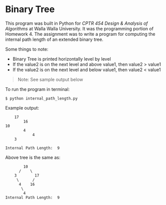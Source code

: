 # Binary Tree

This program was built in Python for *CPTR 454 Design & Analysis of Algorithms* at Walla Walla University. It was the programming portion of Homework 4.
The assignment was to write a program for computing the internal path length of an extended binary tree.

Some things to note:
* Binary Tree is printed horizontally level by level
* If the value2 is on the next level and above value1, then value2 > value1
* If the value2 is on the next level and below value1, then value2 < value1
>Note: See sample output below

To run the program in terminal:
```
$ python internal_path_length.py
```

Example output:
```
    17
        16
10
        4
            4
    3

Internal Path Length:  9
```
Above tree is the same as:
```
        10
      /    \
    3        17
     \      /
      4    16
       \
        4
Internal Path Length:  9
```
